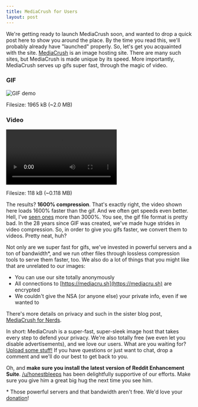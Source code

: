 ```yaml
---
title: MediaCrush for Users
layout: post
---
```


We're getting ready to launch MediaCrush soon, and wanted to drop a quick post here to show you around the place. By the time you
read this, we'll probably already have "launched" properly. So, let's get you acquainted with the site.
[MediaCrush](https://mediacru.sh) is an image hosting site. There are many such sites, but MediaCrush is made unique by its speed.
More importantly, MediaCrush serves up gifs super fast, through the magic of video.

<div class="row">
    <div class="left">
        <h3>GIF</h3>
        <img src="https://mediacru.sh/static/demo.gif" alt="GIF demo" />
        <p>Filesize: 1965 kB (~2.0 MB)</p>
    </div>
    <div class="right">
        <h3>Video</h3>
        <video autoplay loop>
            <source src="https://mediacru.sh/static/demo.mp4" type='video/mp4'></source>
            <source src="https://mediacru.sh/static/demo.ogv" type='video/ogg; codecs="theora,vorbis"'></source>
        </video>
        <p>Filesize: 118 kB (~0.118 MB)</p>
    </div>
    <div class="clearfix"></div>
</div>

The results? **1600% compression**. That's exactly right, the video shown here loads 1600% faster than the gif. And we often
get speeds even better. Hell, I've [seen ones](https://mediacru.sh/Qq-sLq4otwN_) more than 3000%. You see, the gif file format
is pretty bad. In the 28 years since GIF was created, we've made huge strides in video compression. So, in order to give you
gifs faster, we convert them to videos. Pretty neat, huh?

Not only are we super fast for gifs, we've invested in powerful servers and a ton of bandwidth*, and we run other files
through lossless compression tools to serve them faster, too. We also do a lot of things that you might like that are
unrelated to our images:

* You can use our site totally anonymously
* All connections to [https://mediacru.sh](https://mediacru.sh) are encrypted
* We couldn't give the NSA (or anyone else) your private info, even if we wanted to

There's more details on privacy and such in the sister blog post, [MediaCrush for Nerds](/2013/07/19/MediaCrush-for-nerds.html).

In short: MediaCrush is a super-fast, super-sleek image host that takes every step to defend your privacy. We're also totally
free (we even let you disable advertisements), and we love our users. What are you waiting for?
[Upload some stuff!](https://mediacru.sh) If you have questions or just want to chat, drop a comment and we'll do our best to
get back to you.

Oh, and **make sure you install the latest version of Reddit Enhancement Suite**.
[/u/honestbleeps](http://reddit.com/user/honestbleeps) has been delightfully supportive of our efforts. Make sure you give him
a great big hug the next time you see him.

<div class="small">* Those powerful servers and that bandwidth aren't free. We'd love your
<a href="https://mediacru.sh/donate">donation</a>!</div>
